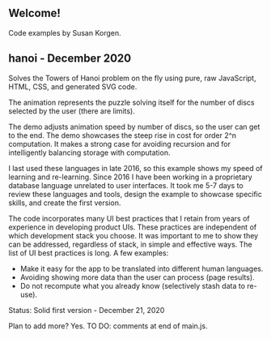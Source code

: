 ## Welcome!

Code examples by Susan Korgen. 

## hanoi - December 2020

Solves the Towers of Hanoi problem on the fly using pure, raw JavaScript, HTML, CSS, and generated SVG code. 

The animation represents the puzzle solving itself for the number of discs selected by the user (there are limits). 

The demo adjusts animation speed by number of discs, so the user can get to the end. The demo showcases the steep rise in cost for order 2^n computation. It makes a strong case for avoiding recursion and for intelligently balancing storage with computation.

I last used these languages in late 2016, so this example shows my speed of learning and re-learning. Since 2016 I have been working in a proprietary database language unrelated to user interfaces. It took me 5-7 days to review these languages and tools, design the example to showcase specific skills, and create the first version.  

The code incorporates many UI best practices that I retain from years of experience in developing product UIs. These practices are independent of which development stack you choose. It was important to me to show they can be addressed, regardless of stack, in simple and effective ways. The list of UI best practices is long. A few examples:

- Make it easy for the app to be translated into different human languages. 
- Avoiding showing more data than the user can process (page results).
- Do not recompute what you already know (selectively stash data to re-use).

Status: Solid first version - December 21, 2020

Plan to add more? Yes. TO DO: comments at end of main.js.
